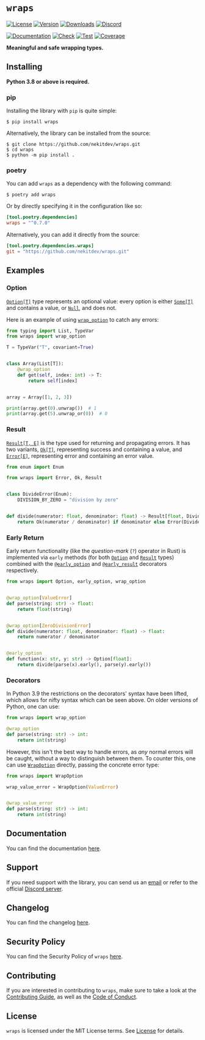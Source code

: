 # `wraps`

[![License][License Badge]][License]
[![Version][Version Badge]][Package]
[![Downloads][Downloads Badge]][Package]
[![Discord][Discord Badge]][Discord]

[![Documentation][Documentation Badge]][Documentation]
[![Check][Check Badge]][Actions]
[![Test][Test Badge]][Actions]
[![Coverage][Coverage Badge]][Coverage]

**Meaningful and safe wrapping types.**

## Installing

**Python 3.8 or above is required.**

### pip

Installing the library with `pip` is quite simple:

```console
$ pip install wraps
```

Alternatively, the library can be installed from the source:

```console
$ git clone https://github.com/nekitdev/wraps.git
$ cd wraps
$ python -m pip install .
```

### poetry

You can add `wraps` as a dependency with the following command:

```console
$ poetry add wraps
```

Or by directly specifying it in the configuration like so:

```toml
[tool.poetry.dependencies]
wraps = "^0.7.0"
```

Alternatively, you can add it directly from the source:

```toml
[tool.poetry.dependencies.wraps]
git = "https://github.com/nekitdev/wraps.git"
```

## Examples

### Option

[`Option[T]`][wraps.option.Option] type represents an optional value: every option is either
[`Some[T]`][wraps.option.Some] and contains a value, or [`Null`][wraps.option.Null], and does not.

Here is an example of using [`wrap_option`][wraps.wraps.wrap_option] to catch any errors:

```python
from typing import List, TypeVar
from wraps import wrap_option

T = TypeVar("T", covariant=True)


class Array(List[T]):
    @wrap_option
    def get(self, index: int) -> T:
        return self[index]


array = Array([1, 2, 3])

print(array.get(0).unwrap())  # 1
print(array.get(5).unwrap_or(0))  # 0
```

### Result

[`Result[T, E]`][wraps.result.Result] is the type used for returning and propagating errors.
It has two variants, [`Ok[T]`][wraps.result.Ok], representing success and containing a value,
and [`Error[E]`][wraps.result.Error], representing error and containing an error value.

```python
from enum import Enum

from wraps import Error, Ok, Result


class DivideError(Enum):
    DIVISION_BY_ZERO = "division by zero"


def divide(numerator: float, denominator: float) -> Result[float, DivideError]:
    return Ok(numerator / denominator) if denominator else Error(DivideError.DIVISION_BY_ZERO)
```

### Early Return

Early return functionality (like the *question-mark* (`?`) operator in Rust) is implemented via `early` methods
(for both [`Option`][wraps.option.Option] and [`Result`][wraps.result.Result] types)
combined with the [`@early_option`][wraps.early.early_option] and
[`@early_result`][wraps.early.early_result] decorators respectively.

```python
from wraps import Option, early_option, wrap_option


@wrap_option[ValueError]
def parse(string: str) -> float:
    return float(string)


@wrap_option[ZeroDivisionError]
def divide(numerator: float, denominator: float) -> float:
    return numerator / denominator


@early_option
def function(x: str, y: str) -> Option[float]:
    return divide(parse(x).early(), parse(y).early())
```

### Decorators

In Python 3.9 the restrictions on the decorators' syntax have been lifted, which allows for nifty
syntax which can be seen above. On older versions of Python, one can use:

```python
from wraps import wrap_option

@wrap_option
def parse(string: str) -> int:
    return int(string)
```

However, this isn't the best way to handle errors, as *any* normal errors will be caught, without
a way to distinguish between them.
To counter this, one can use [`WrapOption`][wraps.wraps.WrapOption] directly,
passing the concrete error type:

```python
from wraps import WrapOption

wrap_value_error = WrapOption(ValueError)


@wrap_value_error
def parse(string: str) -> int:
    return int(string)
```

## Documentation

You can find the documentation [here][Documentation].

## Support

If you need support with the library, you can send us an [email][Email]
or refer to the official [Discord server][Discord].

## Changelog

You can find the changelog [here][Changelog].

## Security Policy

You can find the Security Policy of `wraps` [here][Security].

## Contributing

If you are interested in contributing to `wraps`, make sure to take a look at the
[Contributing Guide][Contributing Guide], as well as the [Code of Conduct][Code of Conduct].

## License

`wraps` is licensed under the MIT License terms. See [License][License] for details.

[Email]: mailto:support@nekit.dev

[Discord]: https://nekit.dev/discord

[Actions]: https://github.com/nekitdev/wraps/actions

[Changelog]: https://github.com/nekitdev/wraps/blob/main/CHANGELOG.md
[Code of Conduct]: https://github.com/nekitdev/wraps/blob/main/CODE_OF_CONDUCT.md
[Contributing Guide]: https://github.com/nekitdev/wraps/blob/main/CONTRIBUTING.md
[Security]: https://github.com/nekitdev/wraps/blob/main/SECURITY.md

[License]: https://github.com/nekitdev/wraps/blob/main/LICENSE

[Package]: https://pypi.org/project/wraps
[Coverage]: https://codecov.io/gh/nekitdev/wraps
[Documentation]: https://nekitdev.github.io/wraps

[Discord Badge]: https://img.shields.io/badge/chat-discord-5865f2
[License Badge]: https://img.shields.io/pypi/l/wraps
[Version Badge]: https://img.shields.io/pypi/v/wraps
[Downloads Badge]: https://img.shields.io/pypi/dm/wraps

[Documentation Badge]: https://github.com/nekitdev/wraps/workflows/docs/badge.svg
[Check Badge]: https://github.com/nekitdev/wraps/workflows/check/badge.svg
[Test Badge]: https://github.com/nekitdev/wraps/workflows/test/badge.svg
[Coverage Badge]: https://codecov.io/gh/nekitdev/wraps/branch/main/graph/badge.svg

[wraps.option.Option]: https://nekitdev.github.io/wraps/reference/option#wraps.option.Option
[wraps.option.Some]: https://nekitdev.github.io/wraps/reference/option#wraps.option.Some
[wraps.option.Null]: https://nekitdev.github.io/wraps/reference/option#wraps.option.Null

[wraps.result.Result]: https://nekitdev.github.io/wraps/reference/result#wraps.result.Result
[wraps.result.Ok]: https://nekitdev.github.io/wraps/reference/result#wraps.result.Ok
[wraps.result.Error]: https://nekitdev.github.io/wraps/reference/result#wraps.result.Error

[wraps.wraps.wrap_option]: https://nekitdev.github.io/wraps/reference/wraps#wraps.wraps.wrap_option

[wraps.wraps.WrapOption]: https://nekitdev.github.io/wraps/reference/wraps#wraps.wraps.WrapOption

[wraps.early.early_option]: https://nekitdev.github.io/wraps/reference/early#wraps.early.early_option
[wraps.early.early_result]: https://nekitdev.github.io/wraps/reference/early#wraps.early.early_result

